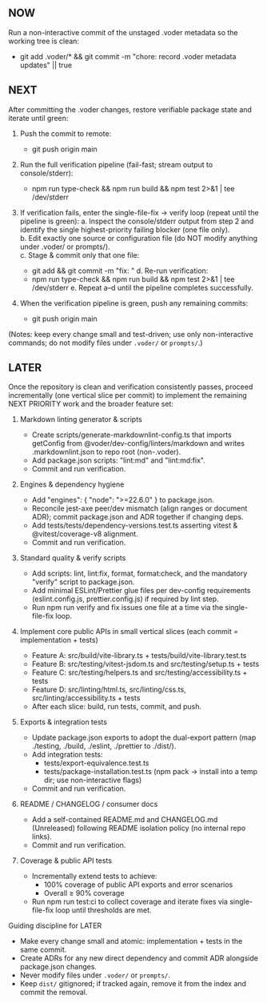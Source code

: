 ## NOW

Run a non-interactive commit of the unstaged .voder metadata so the working tree is clean:
- git add .voder/* && git commit -m "chore: record .voder metadata updates" || true

## NEXT

After committing the .voder changes, restore verifiable package state and iterate until green:

1. Push the commit to remote:
   - git push origin main

2. Run the full verification pipeline (fail-fast; stream output to console/stderr):
   - npm run type-check && npm run build && npm test 2>&1 | tee /dev/stderr

3. If verification fails, enter the single-file-fix → verify loop (repeat until the pipeline is green):
   a. Inspect the console/stderr output from step 2 and identify the single highest-priority failing blocker (one file only).  
   b. Edit exactly one source or configuration file (do NOT modify anything under .voder/ or prompts/).  
   c. Stage & commit only that one file:
      - git add <that-file> && git commit -m "fix: <short-desc>"
   d. Re-run verification:
      - npm run type-check && npm run build && npm test 2>&1 | tee /dev/stderr
   e. Repeat a–d until the pipeline completes successfully.

4. When the verification pipeline is green, push any remaining commits:
   - git push origin main

(Notes: keep every change small and test-driven; use only non-interactive commands; do not modify files under `.voder/` or `prompts/`.)

## LATER

Once the repository is clean and verification consistently passes, proceed incrementally (one vertical slice per commit) to implement the remaining NEXT PRIORITY work and the broader feature set:

1. Markdown linting generator & scripts
   - Create scripts/generate-markdownlint-config.ts that imports getConfig from @voder/dev-config/linters/markdown and writes .markdownlint.json to repo root (non-.voder).
   - Add package.json scripts: "lint:md" and "lint:md:fix".
   - Commit and run verification.

2. Engines & dependency hygiene
   - Add "engines": { "node": ">=22.6.0" } to package.json.
   - Reconcile jest-axe peer/dev mismatch (align ranges or document ADR); commit package.json and ADR together if changing deps.
   - Add tests/tests/dependency-versions.test.ts asserting vitest & @vitest/coverage-v8 alignment.
   - Commit and run verification.

3. Standard quality & verify scripts
   - Add scripts: lint, lint:fix, format, format:check, and the mandatory "verify" script to package.json.
   - Add minimal ESLint/Prettier glue files per dev-config requirements (eslint.config.js, prettier.config.js) if required by lint step.
   - Run npm run verify and fix issues one file at a time via the single-file-fix loop.

4. Implement core public APIs in small vertical slices (each commit = implementation + tests)
   - Feature A: src/build/vite-library.ts + tests/build/vite-library.test.ts
   - Feature B: src/testing/vitest-jsdom.ts and src/testing/setup.ts + tests
   - Feature C: src/testing/helpers.ts and src/testing/accessibility.ts + tests
   - Feature D: src/linting/html.ts, src/linting/css.ts, src/linting/accessibility.ts + tests
   - After each slice: build, run tests, commit, and push.

5. Exports & integration tests
   - Update package.json exports to adopt the dual-export pattern (map ./testing, ./build, ./eslint, ./prettier to ./dist/).
   - Add integration tests:
     - tests/export-equivalence.test.ts
     - tests/package-installation.test.ts (npm pack → install into a temp dir; use non-interactive flags)
   - Commit and run verification.

6. README / CHANGELOG / consumer docs
   - Add a self-contained README.md and CHANGELOG.md (Unreleased) following README isolation policy (no internal repo links).
   - Commit and run verification.

7. Coverage & public API tests
   - Incrementally extend tests to achieve:
     - 100% coverage of public API exports and error scenarios
     - Overall ≥ 90% coverage
   - Run npm run test:ci to collect coverage and iterate fixes via single-file-fix loop until thresholds are met.

Guiding discipline for LATER
- Make every change small and atomic: implementation + tests in the same commit.
- Create ADRs for any new direct dependency and commit ADR alongside package.json changes.
- Never modify files under `.voder/` or `prompts/`.
- Keep `dist/` gitignored; if tracked again, remove it from the index and commit the removal.